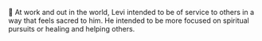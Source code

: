 🌱 At work and out in the world, Levi intended to be of service to others in a way that feels sacred to him. He intended to be more focused on spiritual pursuits or healing and helping others.
